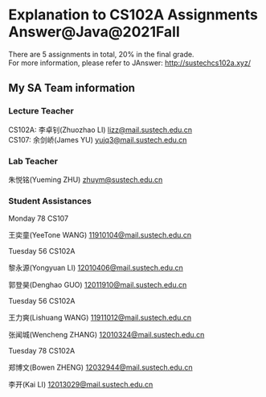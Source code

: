 # Explanation to CS102A Assignments Answer@Java@2021Fall
There are 5 assignments in total, 20% in the final grade.      
For more information, please refer to JAnswer: http://sustechcs102a.xyz/

## My SA Team information
### Lecture Teacher       
CS102A: 李卓钊(Zhuozhao LI) lizz@mail.sustech.edu.cn       
CS107: 余剑峤(James YU) yujq3@mail.sustech.edu.cn

### Lab Teacher             
朱悦铭(Yueming ZHU) zhuym@sustech.edu.cn           

### Student Assistances
Monday 78 CS107       

王奕童(YeeTone WANG) 11910104@mail.sustech.edu.cn         

Tuesday 56 CS102A       

黎永源(Yongyuan LI) 12010406@mail.sustech.edu.cn     

郭登昊(Denghao GUO) 12011910@mail.sustech.edu.cn        

Tuesday 56 CS102A       

王力爽(Lishuang WANG) 11911012@mail.sustech.edu.cn      

张闻城(Wencheng ZHANG) 12010324@mail.sustech.edu.cn         

Tuesday 78 CS102A        

郑博文(Bowen ZHENG) 12032944@mail.sustech.edu.cn        

李开(Kai LI) 12013029@mail.sustech.edu.cn        


